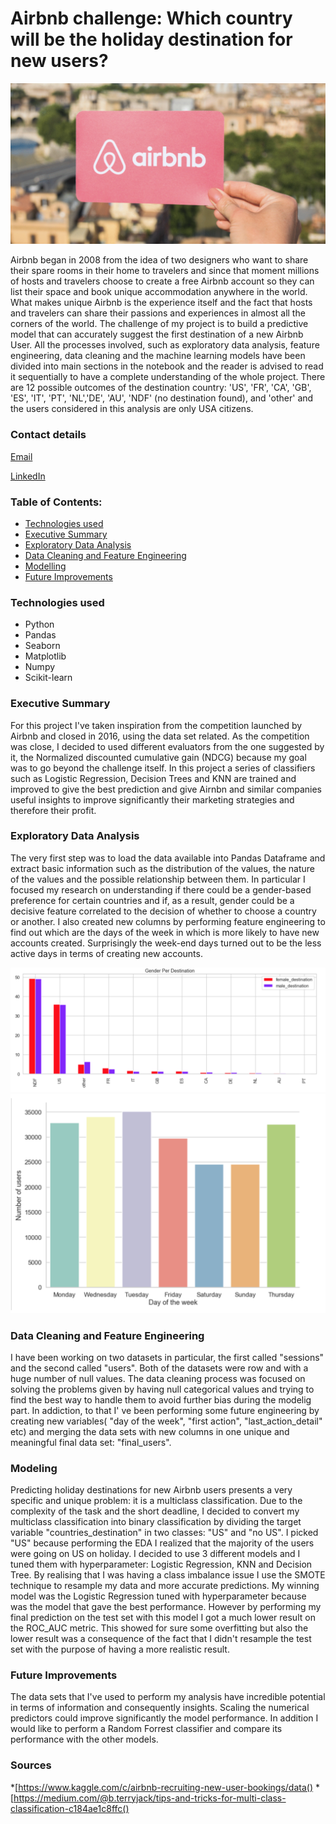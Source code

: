 # Airbnb challenge: Which country will be the holiday destination for new users?

![](figures/Presentation.png)

Airbnb began in 2008 from the idea of two designers who want to share their spare rooms in their home to travelers and since that moment millions of hosts and travelers choose to create a free Airbnb account so they can list their space and book unique accommodation anywhere in the world. What makes unique Airbnb is the experience itself and the fact that hosts and travelers can share their passions and experiences in almost all the corners of the world. The challenge of my project is to build a predictive model that can accurately suggest the first destination of a new Airbnb User. All the processes involved, such as exploratory data analysis, feature engineering, data cleaning and the machine learning models have been divided into main sections in the notebook and the reader is advised to read it sequentially to have a complete understanding of the whole project. There are 12 possible outcomes of the destination country: 'US', 'FR', 'CA', 'GB', 'ES', 'IT', 'PT', 'NL','DE', 'AU', 'NDF' (no destination found), and 'other' and the users considered in this analysis are only USA citizens. 

### Contact details

[Email](soledadmusella@gmail.com)

[LinkedIn](linkedin.com/in/soledad-musella-bb8665104)

### Table of Contents: 

- [Technologies used]()
- [Executive Summary]()
- [Exploratory Data Analysis]()
- [Data Cleaning and Feature Engineering]()
- [Modelling]()
- [Future Improvements]()


### Technologies used

- Python
- Pandas
- Seaborn
- Matplotlib
- Numpy
- Scikit-learn

### Executive Summary

For this project I've taken inspiration from the competition launched by Airbnb and closed in 2016, using the data set related. As the competition was close, I decided to used different evaluators from the one suggested by it, the Normalized discounted cumulative gain (NDCG) because my goal was to go beyond the challenge itself. In this project a series of classifiers such as Logistic Regression, Decision Trees and KNN are trained and improved to give the best prediction and give Airnbn and similar companies useful insights to improve significantly their marketing strategies and therefore their profit.


### Exploratory Data Analysis

The very first step was to load the data available into Pandas Dataframe and extract basic information such as the distribution of the values, the nature of the values and the possible relationship between them. In particular I focused my research on understanding if there could be a gender-based preference for certain countries and if, as a result, gender could be a decisive feature correlated to the decision of whether to choose a country or another. I also created new columns by performing feature engineering to find out which are the days of the week in which is more likely to have new accounts created. Surprisingly the week-end days turned out to be the less active days in terms of creating new accounts. 

 ![](figures/Gender.png)                                                         ![](figures/Days.png)                                                                  

### Data Cleaning and Feature Engineering

I have been working on two datasets in particular, the first called "sessions" and the second called "users". Both of the datasets were row and with a huge number of null values. The data cleaning process was focused on solving the problems given by having null categorical values and trying to find the best way to handle them to avoid further bias during the modelig part. In addiction, to that I' ve been performing some future engineering by creating new variables( "day of the week", "first action", "last_action_detail" etc) and merging the data sets with new columns in one unique and meaningful final data set: "final_users".


### Modeling 

Predicting holiday destinations for new Airbnb users presents a very specific and unique problem: it is a multiclass classification. Due to the complexity of  the task and the short deadline, I decided to convert my multiclass classification into binary classification by dividing the target variable "countries_destination" in two classes: "US" and "no US". I picked "US" because performing the EDA I realized that the majority of the users were going on US on holiday. 
I decided to use 3 different models and I tuned them with hyperparameter: Logistic Regression, KNN and Decision Tree. By realising that I was having a class imbalance issue I use the SMOTE technique to resample my data and more accurate predictions. My winning model was the Logistic Regression tuned with hyperparameter because was the model that gave the best performance. However by performing my final prediction on the test set with this model I got a much lower result on the ROC_AUC metric.  This showed for sure some overfitting but also the lower result was a consequence of the fact that I didn't resample the test set with the purpose of having a more realistic result.

### Future Improvements

The data sets that I've used to perform my analysis have incredible potential in terms of information and consequently insights. Scaling the numerical predictors could improve significantly the model performance. In addition I would like to perform a Random Forrest classifier and compare its performance with the other models.


### Sources 

*[https://www.kaggle.com/c/airbnb-recruiting-new-user-bookings/data()
*[https://medium.com/@b.terryjack/tips-and-tricks-for-multi-class-classification-c184ae1c8ffc()














